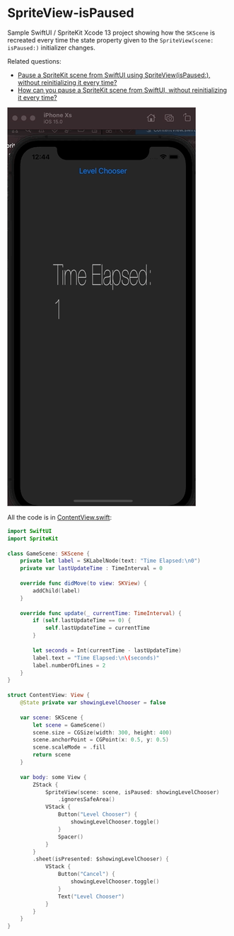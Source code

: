 # SpriteView-isPaused

Sample SwiftUI / SpriteKit Xcode 13 project showing how the `SKScene` is recreated every time the state property given to the `SpriteView(scene: isPaused:)` initializer changes.

Related questions:

- [Pause a SpriteKit scene from SwiftUI using SpriteView(isPaused:), without reinitializing it every time?](https://stackoverflow.com/questions/69442079/pause-a-spritekit-scene-from-swiftui-using-spriteviewispaused-without-reinit)
- [How can you pause a SpriteKit scene from SwiftUI, without reinitializing it every time?](https://developer.apple.com/forums/thread/691607)

![Demonstration](SpriteView-isPaused.gif)

All the code is in [ContentView.swift](https://github.com/clns/SpriteView-isPaused/blob/main/SpriteView-isPaused/ContentView.swift):

```swift
import SwiftUI
import SpriteKit

class GameScene: SKScene {
    private let label = SKLabelNode(text: "Time Elapsed:\n0")
    private var lastUpdateTime : TimeInterval = 0
    
    override func didMove(to view: SKView) {
        addChild(label)
    }
    
    override func update(_ currentTime: TimeInterval) {
        if (self.lastUpdateTime == 0) {
            self.lastUpdateTime = currentTime
        }
        
        let seconds = Int(currentTime - lastUpdateTime)
        label.text = "Time Elapsed:\n\(seconds)"
        label.numberOfLines = 2
    }
}

struct ContentView: View {
    @State private var showingLevelChooser = false
    
    var scene: SKScene {
        let scene = GameScene()
        scene.size = CGSize(width: 300, height: 400)
        scene.anchorPoint = CGPoint(x: 0.5, y: 0.5)
        scene.scaleMode = .fill
        return scene
    }
    
    var body: some View {
        ZStack {
            SpriteView(scene: scene, isPaused: showingLevelChooser)
                .ignoresSafeArea()
            VStack {
                Button("Level Chooser") {
                    showingLevelChooser.toggle()
                }
                Spacer()
            }
        }
        .sheet(isPresented: $showingLevelChooser) {
            VStack {
                Button("Cancel") {
                    showingLevelChooser.toggle()
                }
                Text("Level Chooser")
            }
        }
    }
}
```
